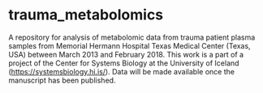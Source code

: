 # trauma_metabolomics

A repository for analysis of metabolomic data from trauma patient plasma samples from Memorial Hermann Hospital Texas Medical Center (Texas, USA) between March 2013 and February 2018. This work is a part of a project of the Center for Systems Biology at the University of Iceland (https://systemsbiology.hi.is/). Data will be made available once the manuscript has been published.
